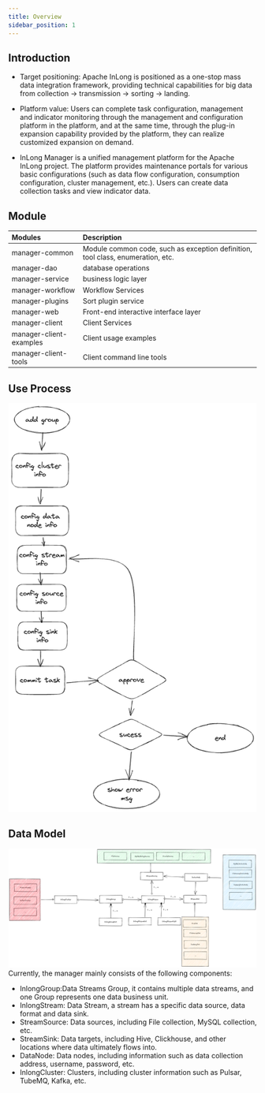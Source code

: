 ```yaml
---
title: Overview
sidebar_position: 1
---
```


## Introduction

- Target positioning: Apache InLong is positioned as a one-stop mass data integration framework, providing technical capabilities for big data from collection -> transmission -> sorting -> landing.

- Platform value: Users can complete task configuration, management and indicator monitoring through the management and configuration platform in the platform, and at the same time, through the plug-in expansion capability provided by the platform, they can realize customized expansion on demand.

- InLong Manager is a unified management platform for the Apache InLong project. The platform provides maintenance portals for various basic configurations (such as data flow configuration, consumption configuration, cluster management, etc.). Users can create data collection tasks and view indicator data.

## Module

| Modules   | Description |
| :---------| :--------------- |
| manager-common | Module common code, such as exception definition, tool class, enumeration, etc. |
| manager-dao   | database operations |
| manager-service | business logic layer |
| manager-workflow | Workflow Services |
| manager-plugins | Sort plugin service |
| manager-web | Front-end interactive interface layer |
| manager-client | Client Services |
| manager-client-examples | Client usage examples |
| manager-client-tools | Client command line tools |

## Use Process 
![](img/interactive.png)

## Data Model
![](img/data_model.png)
Currently, the manager mainly consists of the following components:
- InlongGroup:Data Streams Group, it contains multiple data streams, and one Group represents one data business unit.
- InlongStream: Data Stream, a stream has a specific data source, data format and data sink.
- StreamSource: Data sources, including File collection, MySQL collection, etc.
- StreamSink: Data targets, including Hive, Clickhouse, and other locations where data ultimately flows into.
- DataNode: Data nodes, including information such as data collection address, username, password, etc.
- InlongCluster: Clusters, including cluster information such as Pulsar, TubeMQ, Kafka, etc.
